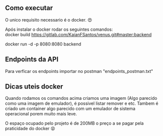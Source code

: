 ## Como executar
O unico requisito necessario é o docker. :heart_eyes:

Após instalar o docker rodar os seguintes comandos:  
docker build https://gitlab.com/KaianFSantos/venus.git#master:backend

docker run -d -p 8080:8080 backend

## Endpoints da API
Para verficar os endpoints importar no postman "endpoints_postman.txt"

## Dicas uteis docker
Quando rodamos os comandos acima criamos uma imagem (Algo parecido como uma imagem de emulador), é possivel listar remover e etc.
Tambem é criado um container algo parecido com um emulador de sistema operacional porem muito mais leve.

O espaço ocupado pelo projeto é de 200MB o preço a se pagar pela praticidade do docker :stuck_out_tongue_closed_eyes: